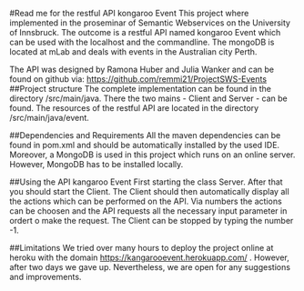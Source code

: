 #Read me for the restful API kongaroo Event
This project where implemented in the proseminar of Semantic Webservices on the University
of Innsbruck. The outcome is a restful API named kongaroo Event which can be used with the 
localhost and the commandline. The mongoDB is located at mLab and deals with events in the Australian city Perth. 

The API was designed by Ramona Huber and Julia Wanker and can be found on github via: https://github.com/remmi21/ProjectSWS-Events
##Project structure
The complete implementation can be found in the directory /src/main/java.
There the two mains - Client and Server - can be found. The resources of the 
restful API are located in the directory /src/main/java/event.

##Dependencies and Requirements
All the maven dependencies can be found in pom.xml and should be automatically
installed by the used IDE. Moreover, a MongoDB is used in this project which runs 
on an online server. However, MongoDB has to be installed locally. 

##Using the API kangaroo Event
First starting the class Server. After that you should start the Client. 
The Client should then automatically display all the actions which can be performed
on the API. Via numbers the actions can be choosen and the API requests all the 
necessary input parameter in ordert o make the request. 
The Client can be stopped by typing the number -1. 

##Limitations
We tried over many hours to deploy the project online at heroku with the domain 
https://kangarooevent.herokuapp.com/ .
However, after two days we gave up. Nevertheless, we are open for any suggestions and improvements.   